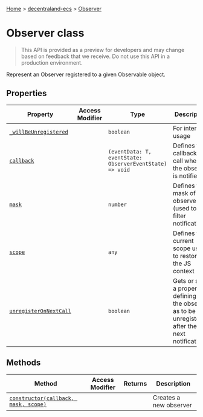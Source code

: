 [Home](./index) &gt; [decentraland-ecs](./decentraland-ecs.md) &gt; [Observer](./decentraland-ecs.observer.md)

# Observer class

> This API is provided as a preview for developers and may change based on feedback that we receive. Do not use this API in a production environment.

Represent an Observer registered to a given Observable object.

## Properties

|  Property | Access Modifier | Type | Description |
|  --- | --- | --- | --- |
|  [`_willBeUnregistered`](./decentraland-ecs.observer._willbeunregistered.md) |  | `boolean` | For internal usage |
|  [`callback`](./decentraland-ecs.observer.callback.md) |  | `(eventData: T, eventState: ObserverEventState) => void` | Defines the callback to call when the observer is notified |
|  [`mask`](./decentraland-ecs.observer.mask.md) |  | `number` | Defines the mask of the observer (used to filter notifications) |
|  [`scope`](./decentraland-ecs.observer.scope.md) |  | `any` | Defines the current scope used to restore the JS context |
|  [`unregisterOnNextCall`](./decentraland-ecs.observer.unregisteronnextcall.md) |  | `boolean` | Gets or sets a property defining that the observer as to be unregistered after the next notification |

## Methods

|  Method | Access Modifier | Returns | Description |
|  --- | --- | --- | --- |
|  [`constructor(callback, mask, scope)`](./decentraland-ecs.observer.constructor.md) |  |  | Creates a new observer |


